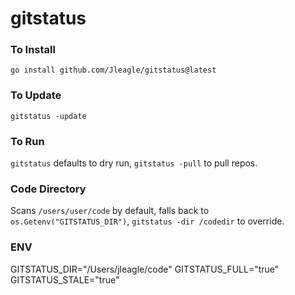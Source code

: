 # gitstatus

### To Install

`go install github.com/Jleagle/gitstatus@latest`

### To Update

`gitstatus -update`

### To Run

`gitstatus` defaults to dry run, `gitstatus -pull` to pull repos.

### Code Directory

Scans `/users/user/code` by default, falls back to `os.Getenv("GITSTATUS_DIR")`, `gitstatus -dir /codedir` to override.

### ENV

GITSTATUS_DIR="/Users/jleagle/code"
GITSTATUS_FULL="true"
GITSTATUS_STALE="true"

